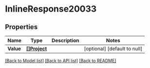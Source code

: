 # InlineResponse20033

## Properties
Name | Type | Description | Notes
------------ | ------------- | ------------- | -------------
**Value** | [**[]Project**](project.md) |  | [optional] [default to null]

[[Back to Model list]](../README.md#documentation-for-models) [[Back to API list]](../README.md#documentation-for-api-endpoints) [[Back to README]](../README.md)

